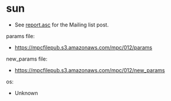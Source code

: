 # sun
* See [report.asc](./report.asc) for the Mailing list post.

params file:
* https://mpcfilepub.s3.amazonaws.com/mpc/012/params

new_params file:
* https://mpcfilepub.s3.amazonaws.com/mpc/012/new_params

os: 
* Unknown
